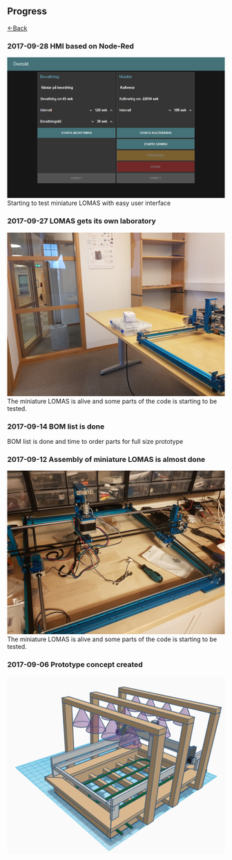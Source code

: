 ## Progress

[<-Back](../README.md)

### 2017-09-28 HMI based on Node-Red 
![HMI](../images/HMI.PNG)
Starting to test miniature LOMAS with easy user interface

### 2017-09-27 LOMAS gets its own laboratory 
![LOMAS gets its own laboratory](../images/20170928_114702.jpg)
The miniature LOMAS is alive and some parts of the code is starting to be tested.

### 2017-09-14 BOM list is done
BOM list is done and time to order parts for full size prototype

### 2017-09-12 Assembly of miniature LOMAS is almost done 
![Assembly of miniature LOMAS](../images/20170912_215150.jpg)
The miniature LOMAS is alive and some parts of the code is starting to be tested.

### 2017-09-06 Prototype concept created 
![Prototype concept created ](../images/Bild1.png)







